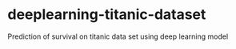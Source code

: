 # deeplearning-titanic-dataset
Prediction of survival on titanic data set using deep learning model
